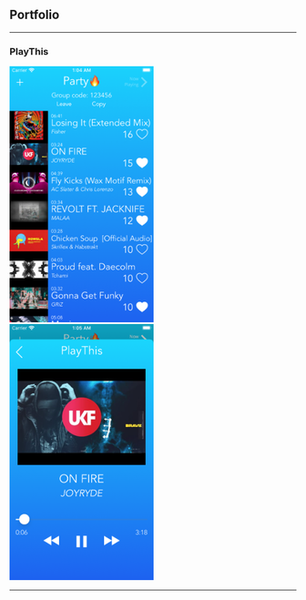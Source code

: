 ## Portfolio

---

### PlayThis

<img src="images/playthis/playlist.png" style="width: 253px; height: 450px;"/> <img src="images/playthis/player.png" style="width: 253px; height: 450px;"/>

---






